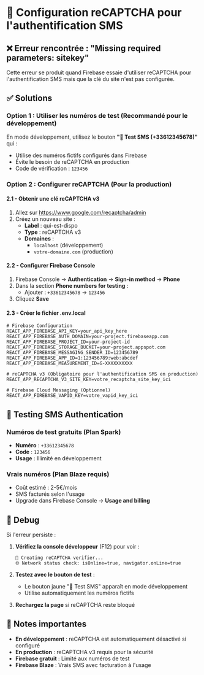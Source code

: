 # 🔧 Configuration reCAPTCHA pour l'authentification SMS

## ❌ Erreur rencontrée : "Missing required parameters: sitekey"

Cette erreur se produit quand Firebase essaie d'utiliser reCAPTCHA pour l'authentification SMS mais que la clé du site n'est pas configurée.

## ✅ Solutions

### **Option 1 : Utiliser les numéros de test (Recommandé pour le développement)**

En mode développement, utilisez le bouton **"🧪 Test SMS (+33612345678)"** qui :

- Utilise des numéros fictifs configurés dans Firebase
- Évite le besoin de reCAPTCHA en production
- Code de vérification : `123456`

### **Option 2 : Configurer reCAPTCHA (Pour la production)**

#### **2.1 - Obtenir une clé reCAPTCHA v3**

1. Allez sur https://www.google.com/recaptcha/admin
2. Créez un nouveau site :
   - **Label** : qui-est-dispo
   - **Type** : reCAPTCHA v3
   - **Domaines** :
     - `localhost` (développement)
     - `votre-domaine.com` (production)

#### **2.2 - Configurer Firebase Console**

1. Firebase Console → **Authentication** → **Sign-in method** → **Phone**
2. Dans la section **Phone numbers for testing** :
   - Ajouter : `+33612345678` → `123456`
3. Cliquez **Save**

#### **2.3 - Créer le fichier .env.local**

```env
# Firebase Configuration
REACT_APP_FIREBASE_API_KEY=your_api_key_here
REACT_APP_FIREBASE_AUTH_DOMAIN=your-project.firebaseapp.com
REACT_APP_FIREBASE_PROJECT_ID=your-project-id
REACT_APP_FIREBASE_STORAGE_BUCKET=your-project.appspot.com
REACT_APP_FIREBASE_MESSAGING_SENDER_ID=123456789
REACT_APP_FIREBASE_APP_ID=1:123456789:web:abcdef
REACT_APP_FIREBASE_MEASUREMENT_ID=G-XXXXXXXXXX

# reCAPTCHA v3 (Obligatoire pour l'authentification SMS en production)
REACT_APP_RECAPTCHA_V3_SITE_KEY=votre_recaptcha_site_key_ici

# Firebase Cloud Messaging (Optionnel)
REACT_APP_FIREBASE_VAPID_KEY=votre_vapid_key_ici
```

## 🧪 Testing SMS Authentication

### **Numéros de test gratuits (Plan Spark)**

- **Numéro** : `+33612345678`
- **Code** : `123456`
- **Usage** : Illimité en développement

### **Vrais numéros (Plan Blaze requis)**

- Coût estimé : 2-5€/mois
- SMS facturés selon l'usage
- Upgrade dans Firebase Console → **Usage and billing**

## 🔧 Debug

Si l'erreur persiste :

1. **Vérifiez la console développeur** (F12) pour voir :

   ```
   🔧 Creating reCAPTCHA verifier...
   🌐 Network status check: isOnline=true, navigator.onLine=true
   ```

2. **Testez avec le bouton de test** :

   - Le bouton jaune "🧪 Test SMS" apparaît en mode développement
   - Utilise automatiquement les numéros fictifs

3. **Rechargez la page** si reCAPTCHA reste bloqué

## 📝 Notes importantes

- **En développement** : reCAPTCHA est automatiquement désactivé si configuré
- **En production** : reCAPTCHA v3 requis pour la sécurité
- **Firebase gratuit** : Limité aux numéros de test
- **Firebase Blaze** : Vrais SMS avec facturation à l'usage
